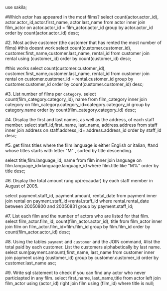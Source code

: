 use sakila;

#Which actor has appeared in the most films? 
select count(actor.actor_id), actor.actor_id,actor.first_name, actor.last_name
from actor inner join film_actor on actor.actor_id = film_actor.actor_id 
group by actor.actor_id order by count(actor.actor_id) desc;

#2. Most active customer (the customer that has rented the most number of films)
#this doesnt work
select count(customer.customer_id), customer.first_name,customer.last_name, rental_id 
from customer join rental using (customer_id) order by count(customer_id) desc;

#this works
select count(customer.customer_id), customer.first_name,customer.last_name, rental_id 
from customer join rental on customer.customer_id = rental.customer_id 
group by customer.customer_id order by count(customer.customer_id) desc;

#3. List number of films per `category`.
select count(film_category.category_id), name from film_category inner join category
on film_category.category_id=category.category_id group by category.name order by count(film_category.category_id) desc;

#4. Display the first and last names, as well as the address, of each staff member.
select staff_id,first_name, last_name, address.address from staff inner join address on staff.address_id= address.address_id order by staff_id desc;

#5. get films titles where the film language is either English or italian, 
#and whose titles starts with letter "M" , sorted by title descending.

select title,film.language_id, name  from film  inner join language on film.language_id=language.language_id where film.title like "M%" order by title desc;

#6. Display the total amount rung up(recaudar) by each staff member in August of 2005.

select payment.staff_id, payment.amount, rental_date from payment inner join rental on payment.staff_id=rental.staff_id
where rental.rental_date  between 20050800 and 20050831 group by payment.staff_id;

#7. List each film and the number of actors who are listed for that film.
select film_actor.film_id, count(film_actor.actor_id), title from film_actor 
inner join film on film_actor.film_id=film.film_id 
group by film.film_id order by count(film_actor.actor_id) desc;

#8. Using the tables `payment` and `customer` and the JOIN command, 
#list the total paid by each customer. List the customers alphabetically by last name.
select  sum(payment.amount),first_name, last_name from customer  inner join payment using (customer_id) group by customer.customer_id 
order by customer.last_name asc;

#9. Write sql statement to check if you can find any actor who never particiapted in any film. 
select first_name, last_name,title from actor
left join film_actor using (actor_id)
right join film using (film_id)
where title is null;

